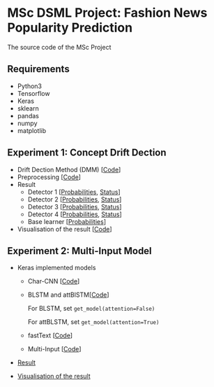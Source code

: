 # MSc DSML Project: Fashion News Popularity Prediction

The source code of the MSc Project

## Requirements

- Python3
- Tensorflow
- Keras
- sklearn
- pandas
- numpy
- matplotlib

## Experiment 1: Concept Drift Dection

- Drift Dection Method (DMM) [[Code](https://github.com/TheSuguser/fashion_news_popularity_prediction/blob/master/concept_drift/DDM.py)]
-  Preprocessing [[Code](https://github.com/TheSuguser/fashion_news_popularity_prediction/blob/master/concept_drift/concept_detector.ipynb)]
- Result
  - Detector 1 [[Probabilities](https://github.com/TheSuguser/fashion_news_popularity_prediction/blob/master/result/concept_drift/detector_1/prob.npy), [Status](https://github.com/TheSuguser/fashion_news_popularity_prediction/blob/master/result/concept_drift/detector_1/stat.npy)]
  - Detector 2 [[Probabilities](https://github.com/TheSuguser/fashion_news_popularity_prediction/blob/master/result/concept_drift/detector_2/prob.npy), [Status](https://github.com/TheSuguser/fashion_news_popularity_prediction/blob/master/result/concept_drift/detector_2/stat.npy)]
  - Detector 3 [[Probabilities](https://github.com/TheSuguser/fashion_news_popularity_prediction/blob/master/result/concept_drift/detector_3/prob.npy), [Status](https://github.com/TheSuguser/fashion_news_popularity_prediction/blob/master/result/concept_drift/detector_3/stat.npy)]
  - Detector 4 [[Probabilities](https://github.com/TheSuguser/fashion_news_popularity_prediction/blob/master/result/concept_drift/detector_4/prob.npy), [Status](https://github.com/TheSuguser/fashion_news_popularity_prediction/blob/master/result/concept_drift/detector_4/stat.npy)]
  - Base learner [[Probabilities](https://github.com/TheSuguser/fashion_news_popularity_prediction/blob/master/result/concept_drift/y_pred_base_learner.npy)]
- Visualisation of the result [[Code]()]

## Experiment 2: Multi-Input Model

- Keras implemented models

  - Char-CNN [[Code](https://github.com/TheSuguser/fashion_news_popularity_prediction/blob/master/deep_models/char_cnn/train_keras.ipynb)]

  - BLSTM and attBlSTM[[Code](https://github.com/TheSuguser/fashion_news_popularity_prediction/blob/master/deep_models/bilstm(attention)/train_keras.ipynb)]

    For BLSTM, set ``get_model(attention=False)``

    For attBLSTM, set ``get_model(attention=True)``

  - fastText [[Code](https://github.com/TheSuguser/fashion_news_popularity_prediction/blob/master/deep_models/fasttext/train_keras.ipynb)]

  - Multi-Input [[Code](https://github.com/TheSuguser/fashion_news_popularity_prediction/blob/master/deep_models/multi-input/train_keras.ipynb)]

- [Result](https://github.com/TheSuguser/fashion_news_popularity_prediction/tree/master/result/deep_models)

- [Visualisation of the result](https://github.com/TheSuguser/fashion_news_popularity_prediction/blob/master/visualisation/dl_visualisation.ipynb)